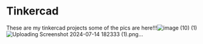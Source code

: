 # Tinkercad
These are my tinkercad projects some of the pics are here!!!![image (10) (1)](https://github.com/user-attachments/assets/590e166b-00a8-4d16-af79-bf8320724791)
![Uploading Screenshot 2024-07-14 182333 (1).png…]()

